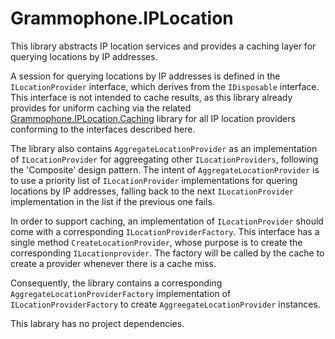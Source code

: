 # Grammophone.IPLocation
This library abstracts IP location services and provides a caching layer for querying locations by IP addresses.

A session for querying locations by IP addresses is defined in the `ILocationProvider` interface, which derives from the `IDisposable` interface.
This interface is not intended to cache results, as this library already provides for uniform caching
via the related [Grammophone.IPLocation.Caching](https://github.com/grammophone/Grammophone.IPLocation.Caching) library
for all IP location providers conforming to the interfaces described here.

The library also contains  `AggregateLocationProvider` as an implementation of `ILocationProvider` for aggreegating other `ILocationProviders`, following the 'Composite' design pattern.
The intent of `AggregateLocationProvider` is to use a priority list of `ILocationProvider` implementations for quering locations by IP addresses,
falling back to the next `ILocationProvider` implementation in the list if the previous one fails.

In order to support caching, an implementation of `ILocationProvider` should come with a corresponding `ILocationProviderFactory`. This interface has a single method `CreateLocationProvider`,
whose purpose is to create the corresponding `ILocationprovider`. The factory will be called by the cache to create a provider whenever there is a cache miss.

Consequently, the library contains a corresponding `AggregateLocationProviderFactory` implementation of `ILocationProviderFactory` to create `AggreegateLocationProvider` instances. 

This labrary has no project dependencies.
